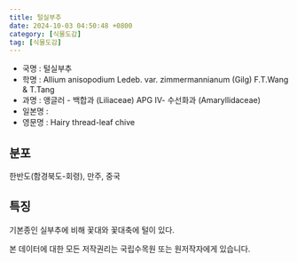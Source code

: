 ```yaml
---
title: 털실부추
date: 2024-10-03 04:50:48 +0800
category: [식물도감]
tag: [식물도감]
---
```




- 국명 : 털실부추
- 학명 : Allium anisopodium Ledeb. var. zimmermannianum (Gilg) F.T.Wang & T.Tang
- 과명 : 앵글러 - 백합과 (Liliaceae) APG Ⅳ- 수선화과 (Amaryllidaceae)
- 일본명 : 
- 영문명 : Hairy thread-leaf chive


## 분포
한반도(함경북도-회령), 만주, 중국
## 특징
기본종인 실부추에 비해 꽃대와 꽃대축에 털이 있다.






본 데이터에 대한 모든 저작권리는 국립수목원 또는 원저작자에게 있습니다.
